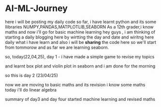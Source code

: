 # AI-ML-Journey
here i will be posting my daily code 
so far, i have learnt python 
and its some llibraries 
NUMPY,PANDAS,MATPLOTLIB,SEABORN
As a 12th grader,i know maths and now i'll go for basic machine learning 
hey guys , i am thinking of starting a daily blogging here by wirtting the day and date and wiritng here daily what i have learn 
and also i will be **sharing** the code here so we'll start from tommorow and as far we are learning seaborn.
<p> so, today(22,04,25), day 1 - i have made a simple game to revise my topics</p>
<p>and learnt box plot and violin plot in seaborn and i am done for the morning </p>
<h>so this is day 2 (23/04/25)</h>
<p> now we are moving to basic maths and its revision i know some maths today i'll do linear algebra</p>
<p> summary of day3 and day four started machine learning and revised maths</p>
